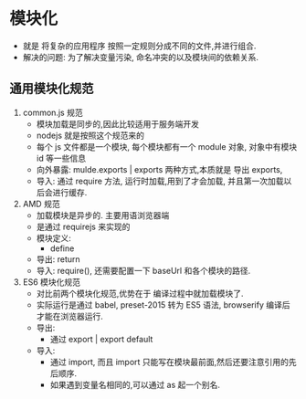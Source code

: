# 模块化

-   就是 将复杂的应用程序 按照一定规则分成不同的文件,并进行组合.
-   解决的问题: 为了解决变量污染, 命名冲突的以及模块间的依赖关系.

## 通用模块化规范

1. common.js 规范
    - 模块加载是同步的,因此比较适用于服务端开发
    - nodejs 就是按照这个规范来的
    - 每个 js 文件都是一个模块, 每个模块都有一个 module 对象, 对象中有模块 id 等一些信息
    - 向外暴露: mulde.exports | exports 两种方式,本质就是 导出 exports,
    - 导入: 通过 require 方法, 运行时加载,用到了才会加载, 并且第一次加载以后会进行缓存.
2. AMD 规范
    - 加载模块是异步的. 主要用语浏览器端
    - 是通过 requirejs 来实现的
    - 模块定义:
        - define
    - 导出: return
    - 导入: require(), 还需要配置一下 baseUrl 和各个模块的路径.
3. ES6 模块化规范
    - 对比前两个模块化规范,优势在于 编译过程中就加载模块了.
    - 实际运行是通过 babel, preset-2015 转为 ES5 语法, browserify 编译后才能在浏览器运行.
    - 导出:
        - 通过 export | export default
    - 导入:
        - 通过 import, 而且 import 只能写在模块最前面,然后还要注意引用的先后顺序.
        - 如果遇到变量名相同的,可以通过 as 起一个别名.
